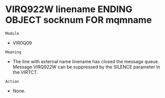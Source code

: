 # VIRQ922W linename ENDING OBJECT socknum FOR mqmname

`Module`
- VIR0Q09

`Meaning`
- The line with external name linename has closed the message queue. Message VIRQ922W can be suppressed by the SILENCE parameter in the VIRTCT.

`Action`
- None.
